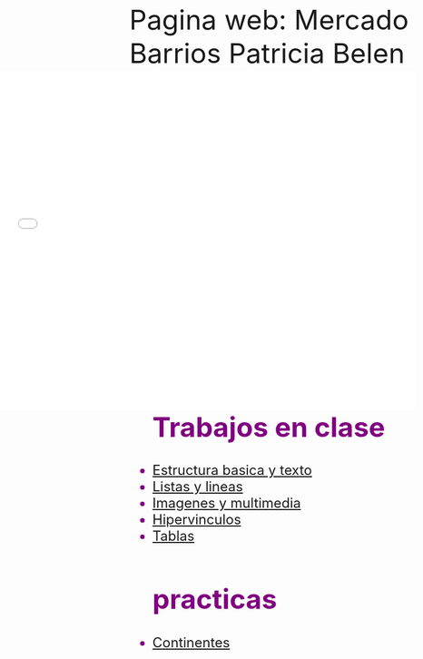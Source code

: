 <html>
<head>
<font size=7> Pagina web: Mercado Barrios Patricia Belen </font>
</head>
<body background="flores.jpg">
<embed src="presentacion.mp4" align="right" width="800" height="600">
<font size="5" color="purple">
<ul><h1><b>Trabajos en clase</b></h1>

<li><a href="">Estructura basica y texto</a><br></li>
<li><a href="">Listas y lineas</a><br></li>
<li><a href="">Imagenes y multimedia</a><br></li>
<li><a href="https://pastayqueso.github.io/hipervinculos/">Hipervinculos</a><br></li>
<li><a href="https://pastayqueso.github.io/tablas/">Tablas</a><br></li>
</ul>

<ul><h1><b>practicas</b></h1>
<li><a href=""> Continentes </a><br></li>
</ul>
</font>
</body>
</html>
